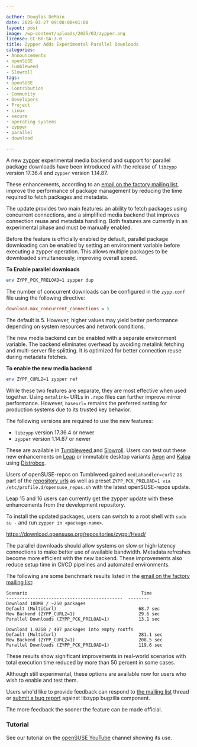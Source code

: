 ```yaml
---

author: Douglas DeMaio
date: 2025-03-27 09:00:00+01:00
layout: post
image: /wp-content/uploads/2025/03/zypper.png
license: CC-BY-SA-3.0
title: Zypper Adds Experimental Parallel Downloads
categories:
- Announcements
- openSUSE
- Tumbleweed
- Slowroll
tags:
- openSUSE
- Contribution
- Community
- Developers
- Project
- Linux 
- secure 
- operating systems 
- zypper
- parallel
- download

---
```


A new [zypper](https://en.opensuse.org/Portal:Zypper) experimental media backend and support for parallel package downloads have been introduced with the release of `libzypp` version 17.36.4 and `zypper` version 1.14.87. 

These enhancements, according to an [email on the factory mailing list](https://lists.opensuse.org/archives/list/factory@lists.opensuse.org/thread/LOCZIG43MFJSTUIQ3VH2CRSYRCBNR4O7/), improve the performance of package management by reducing the time required to fetch packages and metadata.

The update provides two main features: an ability to fetch packages using concurrent connections, and a simplified media backend that improves connection reuse and metadata handling. Both features are currently in an experimental phase and must be manually enabled. 

Before the feature is officially enabled by default, parallel package downloading can be enabled by setting an environment variable before executing a zypper operation. This allows multiple packages to be downloaded simultaneously, improving overall speed.

**To Enable parallel downloads**

```bash
env ZYPP_PCK_PRELOAD=1 zypper dup
```

The number of concurrent downloads can be configured in the `zypp.conf` file using the following directive:

```ini
download.max_concurrent_connections = 5
```

The default is 5. However, higher values may yield better performance depending on system resources and network conditions.

The new media backend can be enabled with a separate environment variable. The backend eliminates overhead by avoiding metalink fetching and multi-server file splitting. It is optimized for better connection reuse during metadata fetches.

**To enable the new media backend**

```bash
env ZYPP_CURL2=1 zypper ref
```

While these two features are separate, they are most effective when used together. Using `metalink=` URLs in `.repo` files can further improve mirror performance. However, `baseurl=` remains the preferred setting for production systems due to its trusted key behavior.

The following versions are required to use the new features:

- `libzypp` version 17.36.4 or newer
- `zypper` version 1.14.87 or newer

These are available in [Tumbleweed ](https://get.opensuse.org/tumbleweed/) and [Slowroll](https://en.opensuse.org/Portal:Slowroll). Users can test out these new enhancements on [Leap](https://get.opensuse.org/leap/) or immutable desktop variants [Aeon](https://aeondesktop.org) and [Kalpa](https://kalpadesktop.org/) using [Distrobox](https://distrobox.it/).

Users of openSUSE-repos on Tumblweed gained `mediahandler=curl2` as part of the [repository urls](https://github.com/openSUSE/openSUSE-repos/blob/main/opensuse-tumbleweed-repoindex.xml) as well as preset `ZYPP_PCK_PRELOAD=1 via /etc/profile.d/opensuse_repos.sh` with the latest openSUSE-repos update.

Leap 15 and 16 users can currently get the zypper update with these enhancements from the development repository.

To install the updated packages, users can switch to a root shell with `sudo su -` and run `zypper in <package-name>`.

<https://download.opensuse.org/repositories/zypp:/Head/>

The parallel downloads should allow systems on slow or high-latency connections to make better use of available bandwidth. Metadata refreshes become more efficient with the new backend. These improvements also reduce setup time in CI/CD pipelines and automated environments.

The following are some benchmark results listed in the [email on the factory mailing list](https://lists.opensuse.org/archives/list/factory@lists.opensuse.org/thread/LOCZIG43MFJSTUIQ3VH2CRSYRCBNR4O7/):

```
Scenario                                           Time
--------------------------------------------  --------
Download 100MB / ~250 packages
Default (MultiCurl)                               68.7 sec
New Backend (ZYPP_CURL2=1)                        29.6 sec
Parallel Downloads (ZYPP_PCK_PRELOAD=1)           13.1 sec

Download 1.02GB / 407 packages into empty rootfs
Default (MultiCurl)                               281.1 sec
New Backend (ZYPP_CURL2=1)                        208.5 sec
Parallel Downloads (ZYPP_PCK_PRELOAD=1)           119.6 sec
```

These results show significant improvements in real-world scenarios with total execution time reduced by more than 50 percent in some cases.

Although still experimental, these options are available now for users who wish to enable and test them.

Users who'd like to provide feedback can respond to [the mailing list](https://lists.opensuse.org/archives/list/factory@lists.opensuse.org/thread/LOCZIG43MFJSTUIQ3VH2CRSYRCBNR4O7/) thread or [submit a bug report](https://en.opensuse.org/openSUSE:Submitting_bug_reports) against libzypp bugzilla component.

The more feedback the sooner the feature can be made official.

### Tutorial

See our tutorial on the [openSUSE YouTube](https://www.youtube.com/watch?v=o9vRsL_njSU) channel showing its use.

<meta name="openSUSE, Open Source, development, Windows 10 end of support, Linux transition, Upgrade to Freedom campaign, Linux distributions, e-waste reduction, hardware sustainability, Ubuntu, Fedora, AlmaLinux, environmental benefits, secure operating systems, customizable Linux, Joanna Murzyn, KDE Akademy, electronic waste, open source, Linux alternatives, computer longevity, user-friendly Linux, live tutorials, ISO installation, Leap, Tumbleweed, Linux gaming, Linux for developers, EU, Euro" content="HTML,CSS,XML,JavaScript">
